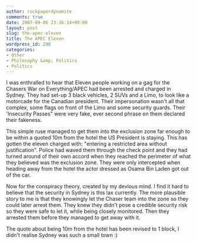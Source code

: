 ```yaml
---
author: rockpaperdynamite
comments: true
date: 2007-09-06 23:36:14+00:00
layout: post
slug: the-apec-eleven
title: The APEC Eleven
wordpress_id: 298
categories:
- Other
- Philosophy &amp; Politics
- Politics
---
```


I was enthralled to hear that Eleven people working on a gag for the Chasers War on Everything/APEC had been arrested and charged in Sydney. They had set-up 3 black vehicles, 2 SUVs and a Limo, to look like a motorcade for the Canadian president. Their impersonation wasn't all that complex, some flags on front of the Limo and some security guards. Their 'Insecurity Passes" were very fake, ever second phrase on them declared their fakeness.

This simple ruse managed to get them into the exclusion zone far enough to be within a quoted 10m from the hotel the US President is staying. This has gotten the eleven charged with: "entering a restricted area without justification". Police had waved them through the check point and they had turned around of their own accord when they reached the perimeter of what they believed was the exclusion zone. They were only intercepted when heading away from the hotel the actor dressed as Osama Bin Laden got out of the car.<!-- more -->

Now for the conspiracy theory, created by my devious mind. I find it hard to believe that the security in Sydney is this lax currently. The more plausible story to me is that they knowingly let the Chaser team into the zone so they could later arrest them. They knew they didn't pose a credible security risk so they were safe to let it, while being closely monitored. Then they arrested them before they managed to get away with it.

The quote about being 10m from the hotel has been revised to 1 block, I didn't realise Sydney was such a small town :)
